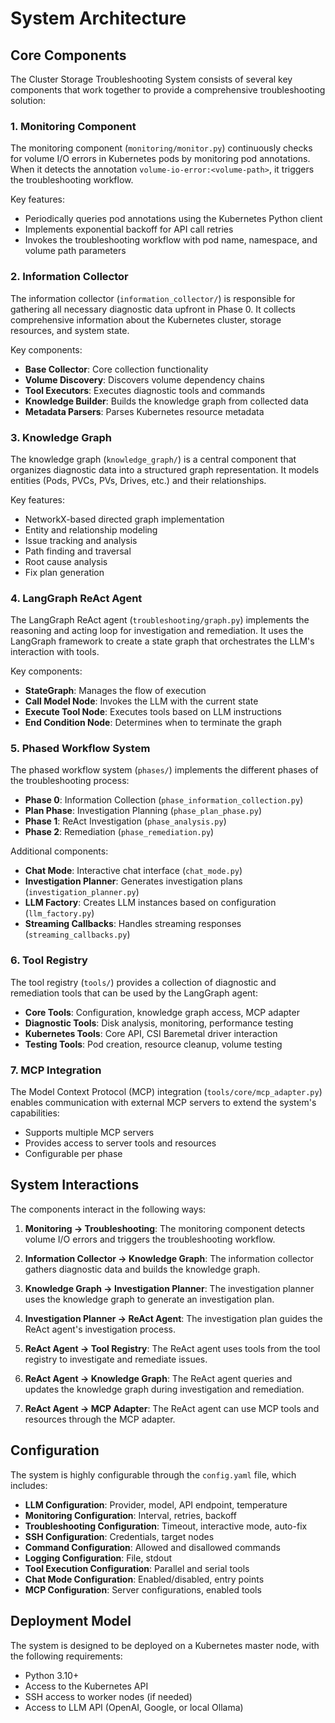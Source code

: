 # System Architecture

## Core Components

The Cluster Storage Troubleshooting System consists of several key components that work together to provide a comprehensive troubleshooting solution:

### 1. Monitoring Component

The monitoring component (`monitoring/monitor.py`) continuously checks for volume I/O errors in Kubernetes pods by monitoring pod annotations. When it detects the annotation `volume-io-error:<volume-path>`, it triggers the troubleshooting workflow.

Key features:
- Periodically queries pod annotations using the Kubernetes Python client
- Implements exponential backoff for API call retries
- Invokes the troubleshooting workflow with pod name, namespace, and volume path parameters

### 2. Information Collector

The information collector (`information_collector/`) is responsible for gathering all necessary diagnostic data upfront in Phase 0. It collects comprehensive information about the Kubernetes cluster, storage resources, and system state.

Key components:
- **Base Collector**: Core collection functionality
- **Volume Discovery**: Discovers volume dependency chains
- **Tool Executors**: Executes diagnostic tools and commands
- **Knowledge Builder**: Builds the knowledge graph from collected data
- **Metadata Parsers**: Parses Kubernetes resource metadata

### 3. Knowledge Graph

The knowledge graph (`knowledge_graph/`) is a central component that organizes diagnostic data into a structured graph representation. It models entities (Pods, PVCs, PVs, Drives, etc.) and their relationships.

Key features:
- NetworkX-based directed graph implementation
- Entity and relationship modeling
- Issue tracking and analysis
- Path finding and traversal
- Root cause analysis
- Fix plan generation

### 4. LangGraph ReAct Agent

The LangGraph ReAct agent (`troubleshooting/graph.py`) implements the reasoning and acting loop for investigation and remediation. It uses the LangGraph framework to create a state graph that orchestrates the LLM's interaction with tools.

Key components:
- **StateGraph**: Manages the flow of execution
- **Call Model Node**: Invokes the LLM with the current state
- **Execute Tool Node**: Executes tools based on LLM instructions
- **End Condition Node**: Determines when to terminate the graph

### 5. Phased Workflow System

The phased workflow system (`phases/`) implements the different phases of the troubleshooting process:

- **Phase 0**: Information Collection (`phase_information_collection.py`)
- **Plan Phase**: Investigation Planning (`phase_plan_phase.py`)
- **Phase 1**: ReAct Investigation (`phase_analysis.py`)
- **Phase 2**: Remediation (`phase_remediation.py`)

Additional components:
- **Chat Mode**: Interactive chat interface (`chat_mode.py`)
- **Investigation Planner**: Generates investigation plans (`investigation_planner.py`)
- **LLM Factory**: Creates LLM instances based on configuration (`llm_factory.py`)
- **Streaming Callbacks**: Handles streaming responses (`streaming_callbacks.py`)

### 6. Tool Registry

The tool registry (`tools/`) provides a collection of diagnostic and remediation tools that can be used by the LangGraph agent:

- **Core Tools**: Configuration, knowledge graph access, MCP adapter
- **Diagnostic Tools**: Disk analysis, monitoring, performance testing
- **Kubernetes Tools**: Core API, CSI Baremetal driver interaction
- **Testing Tools**: Pod creation, resource cleanup, volume testing

### 7. MCP Integration

The Model Context Protocol (MCP) integration (`tools/core/mcp_adapter.py`) enables communication with external MCP servers to extend the system's capabilities:

- Supports multiple MCP servers
- Provides access to server tools and resources
- Configurable per phase

## System Interactions

The components interact in the following ways:

1. **Monitoring → Troubleshooting**: The monitoring component detects volume I/O errors and triggers the troubleshooting workflow.

2. **Information Collector → Knowledge Graph**: The information collector gathers diagnostic data and builds the knowledge graph.

3. **Knowledge Graph → Investigation Planner**: The investigation planner uses the knowledge graph to generate an investigation plan.

4. **Investigation Planner → ReAct Agent**: The investigation plan guides the ReAct agent's investigation process.

5. **ReAct Agent → Tool Registry**: The ReAct agent uses tools from the tool registry to investigate and remediate issues.

6. **ReAct Agent → Knowledge Graph**: The ReAct agent queries and updates the knowledge graph during investigation and remediation.

7. **ReAct Agent → MCP Adapter**: The ReAct agent can use MCP tools and resources through the MCP adapter.

## Configuration

The system is highly configurable through the `config.yaml` file, which includes:

- **LLM Configuration**: Provider, model, API endpoint, temperature
- **Monitoring Configuration**: Interval, retries, backoff
- **Troubleshooting Configuration**: Timeout, interactive mode, auto-fix
- **SSH Configuration**: Credentials, target nodes
- **Command Configuration**: Allowed and disallowed commands
- **Logging Configuration**: File, stdout
- **Tool Execution Configuration**: Parallel and serial tools
- **Chat Mode Configuration**: Enabled/disabled, entry points
- **MCP Configuration**: Server configurations, enabled tools

## Deployment Model

The system is designed to be deployed on a Kubernetes master node, with the following requirements:

- Python 3.10+
- Access to the Kubernetes API
- SSH access to worker nodes (if needed)
- Access to LLM API (OpenAI, Google, or local Ollama)
